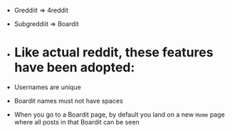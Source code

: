 - Greddiit => 4reddit
- Subgreddiit => Boardit

- # Like actual reddit, these features have been adopted:
- Usernames are unique
- Boardit names must not have spaces
- When you go to a Boardit page, by default you land on a new `Home` page where all posts in that Boardit can be seen